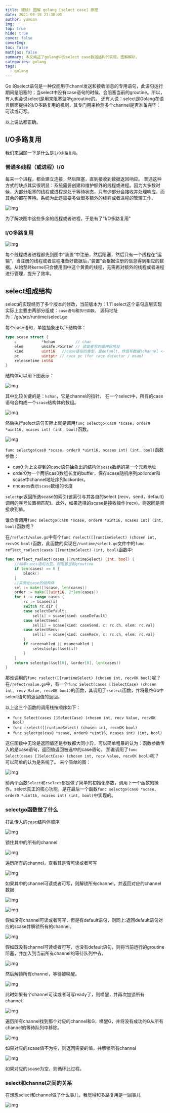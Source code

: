 ```yaml
---
title: 硬核! 图解 golang [select case] 原理
date: 2021-08-18 21:30:03
author: yuxuan
img: 
top: true
hide: true
cover: false
coverImg: 
toc: false
mathjax: false
summary: 本文阐述了golang中的select case数据结构的实现，图解解析。
categories: golang
tags:
  - golang
---
```


Go 的select语句是一种仅能用于channl发送和接收消息的专用语句，此语句运行期间是阻塞的；当select中没有case语句的时候，会阻塞当前的groutine。所以，有人也会说select是用来阻塞监听goroutine的。
 还有人说：select是Golang在语言层面提供的I/O多路复用的机制，其专门用来检测多个channel是否准备完毕：可读或可写。

以上说法都正确。



## I/O多路复用

我们来回顾一下是什么是`I/O多路复用`。

### 普通多线程（或进程）I/O

每来一个进程，都会建立连接，然后阻塞，直到接收到数据返回响应。
 普通这种方式的缺点其实很明显：系统需要创建和维护额外的线程或进程。因为大多数时候，大部分阻塞的线程或进程是处于等待状态，只有少部分会接收并处理响应，而其余的都在等待。系统为此还需要多做很多额外的线程或者进程的管理工作。

![img](https://image.fyxemmmm.cn/blog/images/%E8%B5%84%E6%BA%90/select1.webp)

为了解决图中这些多余的线程或者进程，于是有了"I/O多路复用"

### I/O多路复用

![img](https://image.fyxemmmm.cn/blog/images/%E8%B5%84%E6%BA%90/select2.webp)

每个线程或者进程都先到图中”装置“中注册，然后阻塞，然后只有一个线程在”运输“，当注册的线程或者进程准备好数据后，”装置“会根据注册的信息得到相应的数据。从始至终kernel只会使用图中这个黄黄的线程，无需再对额外的线程或者进程进行管理，提升了效率。

## select组成结构

select的实现经历了多个版本的修改，当前版本为：1.11
 select这个语句底层实现实际上主要由两部分组成：`case语句`和`执行函数`。
 源码地址为：/go/src/runtime/select.go

每个case语句，单独抽象出以下结构体：



```go
type scase struct {
    c           *hchan         // chan
    elem        unsafe.Pointer // 读或者写的缓冲区地址
    kind        uint16   //case语句的类型，是default、传值写数据(channel <-) 还是  取值读数据(<- channel)
    pc          uintptr // race pc (for race detector / msan)
    releasetime int64
}
```

结构体可以用下图表示：



![img](https://image.fyxemmmm.cn/blog/images/%E8%B5%84%E6%BA%90/select3.webp)



 其中比较关键的是：`hchan`，它是channel的指针。
 在一个select中，所有的case语句会构成一个`scase`结构体的数组。



![img](https://image.fyxemmmm.cn/blog/images/%E8%B5%84%E6%BA%90/select4.webp)



然后执行select语句实际上就是调用`func selectgo(cas0 *scase, order0 *uint16, ncases int) (int, bool)`函数。

![img](https://image.fyxemmmm.cn/blog/images/%E8%B5%84%E6%BA%90/select5.webp)



`func selectgo(cas0 *scase, order0 *uint16, ncases int) (int, bool)`函数参数：

- cas0 为上文提到的case语句抽象出的结构体`scase`数组的第一个元素地址
- order0为一个两倍cas0数组长度的buffer，保存scase随机序列pollorder和scase中channel地址序列lockorder。
- nncases表示`scase`数组的长度

`selectgo`返回所选scase的索引(该索引与其各自的select {recv，send，default}调用的序号位置相匹配)。此外，如果选择的scase是接收操作(recv)，则返回是否接收到值。

谁负责调用`func selectgo(cas0 *scase, order0 *uint16, ncases int) (int, bool)`函数呢？

在`/reflect/value.go`中有个`func rselect([]runtimeSelect) (chosen int, recvOK bool)`函数，此函数的实现在`/runtime/select.go`文件中的`func reflect_rselect(cases []runtimeSelect) (int, bool)`函数中:



```go
func reflect_rselect(cases []runtimeSelect) (int, bool) { 
    //如果cases语句为空，则阻塞当前groutine
    if len(cases) == 0 {
        block()
    }
    //实例化case的结构体
    sel := make([]scase, len(cases))
    order := make([]uint16, 2*len(cases))
    for i := range cases {
        rc := &cases[i]
        switch rc.dir {
        case selectDefault:
            sel[i] = scase{kind: caseDefault}
        case selectSend:
            sel[i] = scase{kind: caseSend, c: rc.ch, elem: rc.val}
        case selectRecv:
            sel[i] = scase{kind: caseRecv, c: rc.ch, elem: rc.val}
        }
        if raceenabled || msanenabled {
            selectsetpc(&sel[i])
        }
    }
    return selectgo(&sel[0], &order[0], len(cases))
}
```

那谁调用的`func rselect([]runtimeSelect) (chosen int, recvOK bool)`呢？
 在`/refect/value.go`中，有一个`func Select(cases []SelectCase) (chosen int, recv Value, recvOK bool)`的函数，其调用了`rselect`函数，并将最终Go中select语句的返回值的返回。

以上这三个函数的调用栈按顺序如下：

- `func Select(cases []SelectCase) (chosen int, recv Value, recvOK bool)`
- `func rselect([]runtimeSelect) (chosen int, recvOK bool)`
- `func selectgo(cas0 *scase, order0 *uint16, ncases int) (int, bool)`

这仨函数中无论是返回值还是参数都大同小异，可以简单粗暴的认为：函数参数传入的是case语句，返回值返回被选中的case语句。
 那谁调用了`func Select(cases []SelectCase) (chosen int, recv Value, recvOK bool)`呢？
 可以简单的认为是系统了。
 来个简单的图：

![img](https://image.fyxemmmm.cn/blog/images/%E8%B5%84%E6%BA%90/select6.webp)

前两个函数`Select`和`rselect`都是做了简单的初始化参数，调用下一个函数的操作。select真正的核心功能，是在最后一个函数`func selectgo(cas0 *scase, order0 *uint16, ncases int) (int, bool)`中实现的。

### selectgo函数做了什么

打乱传入的case结构体顺序

![img](https://image.fyxemmmm.cn/blog/images/%E8%B5%84%E6%BA%90/select7.webp)



锁住其中的所有的channel



![img](https://image.fyxemmmm.cn/blog/images/%E8%B5%84%E6%BA%90/select8.webp)



遍历所有的channel，查看其是否可读或者可写

![img](https://image.fyxemmmm.cn/blog/images/%E8%B5%84%E6%BA%90/select9.webp)



如果其中的channel可读或者可写，则解锁所有channel，并返回对应的channel数据

![img](https://image.fyxemmmm.cn/blog/images/%E8%B5%84%E6%BA%90/select10.webp)



![img](https://image.fyxemmmm.cn/blog/images/%E8%B5%84%E6%BA%90/select11.webp)



假如没有channel可读或者可写，但是有default语句，则同上:返回default语句对应的scase并解锁所有的channel。

![img](https://image.fyxemmmm.cn/blog/images/%E8%B5%84%E6%BA%90/select11.webp)



假如既没有channel可读或者可写，也没有default语句，则将当前运行的groutine阻塞，并加入到当前所有channel的等待队列中去。

![img](https://image.fyxemmmm.cn/blog/images/%E8%B5%84%E6%BA%90/select12.webp)



然后解锁所有channel，等待被唤醒。



![img](https://image.fyxemmmm.cn/blog/images/%E8%B5%84%E6%BA%90/select13.webp)



此时如果有个channel可读或者可写ready了，则唤醒，并再次加锁所有channel，



![img](https://image.fyxemmmm.cn/blog/images/%E8%B5%84%E6%BA%90/select14.webp)



遍历所有channel找到那个对应的channel和G，唤醒G，并将没有成功的G从所有channel的等待队列中移除。

![img](https://image.fyxemmmm.cn/blog/images/%E8%B5%84%E6%BA%90/select15.webp)



如果对应的scase值不为空，则返回需要的值，并解锁所有channel

![img](https://image.fyxemmmm.cn/blog/images/%E8%B5%84%E6%BA%90/select16.webp)



如果对应的scase为空，则循环此过程。

### select和channel之间的关系

在想想select和channel做了什么事儿，我觉得和多路复用是一回事儿

![img](https://image.fyxemmmm.cn/blog/images/%E8%B5%84%E6%BA%90/select17.webp)



